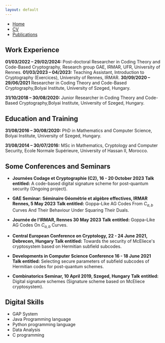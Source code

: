 ```yaml
---
layout: default
---
```


<div class="navbar">
  <ul>
    <li><a href="./index.html">Home</a></li>
    <li><a href="./cv.html" class="active">CV</a></li>
    <!--li><a href="./research.html">Research</a></li-->
    <li><a href="./publications.html">Publications</a></li>
    <!--li><a href="./teaching.html">Teaching</a></li-->
  </ul>
</div>



## Work Experience

 **01/03/2022 – 29/02/2024:** Post-doctoral Researcher in Coding Theory and Code-Based Cryptography, Research group GAE, IRMAR, UFR,  University of Rennes.
 **01/03/2023 – 04/2023:** Teaching Assistant, Introduction to Cryptography (Exercices), University of Rennes, IRMAR.
 **30/09/2020 – 29/06/2021** Researcher in Coding Theory and Code-Based Cryptography,Bolyai Institute, University of Szeged, Hungary. 

 **31/10/2018 – 30/08/2020:** Junior Researcher in Coding Theory and Code-Based Cryptography,Bolyai Institute, University of Szeged, Hungary.

## Education and Training

 **31/08/2016 – 30/08/2020:** PhD in Mathematics and Computer Science, Bolyai Institute, University of Szeged, Hungary.

 **31/08/2014 – 30/07/2016:** MSc in Mathematics, Cryptology and Computer Security, Ecole Normale Supérieure, University of Hassan II, Morocco.


## Some Conferences and Seminars

- **Journées Codage et Cryptographie (C2), 16 - 20 October 2023**
  **Talk entitled:** A code-based digital signature scheme for post-quantum security (Ongoing project).
- **GAE Seminar: Séminaire Géométrie et algèbre effectives, IRMAR Rennes, 5 May 2023**
  **Talk entitled:** Goppa–Like AG Codes From $C_{a,b}$ Curves And Their
Behaviour Under Squaring Their Duals.
- **Journée de l’IRMAR, Rennes 30 May 2023**
  **Talk entitled:** Goppa–Like AG Codes On $C_{a,b}$ Curves.
- **Central European Conference on Cryptology, 22 - 24 June 2021, Debrecen, Hungary**
   **Talk entitled:** Towards the security of McEliece's cryptosystem based on Hermitian subfield subcodes.
  
- **Developments in Computer Science Conference 16 - 18 June 2021**
   **Talk entitled:** Selecting secure parameters of subfield subcodes of Hermitian codes for post-quantum schemes.

- **Combinatorics Seminar, 10 April 2019, Szeged, Hungary**
   **Talk entitled:** Digital signature schemes (Signature scheme based on McEliece cryptosystem).


## Digital Skills

- GAP System
- Java Programming language
- Python programming language
- Data Analysis
- C programming